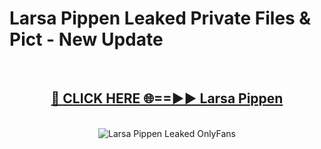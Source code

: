 # Larsa Pippen Leaked Private Files & Pict - New Update
<br>
<div align="center">
<h2><a href="https://mediafilles.blogspot.com/?title=Larsa_Pippen" rel="nofollow">🔴 CLICK HERE 🌐==►► Larsa Pippen</a></h2>
<br>
<a href="https://mediafilles.blogspot.com/?title=Larsa_Pippen" rel="nofollow" data-target="animated-image.originalLink"><img src="https://i.ibb.co.com/WyWwxjT/player-gif2.gif" alt="Larsa Pippen Leaked OnlyFans" style="max-width: 100%; display: inline-block;" data-target="animated-image.originalImage"></a>
</div>
<br>